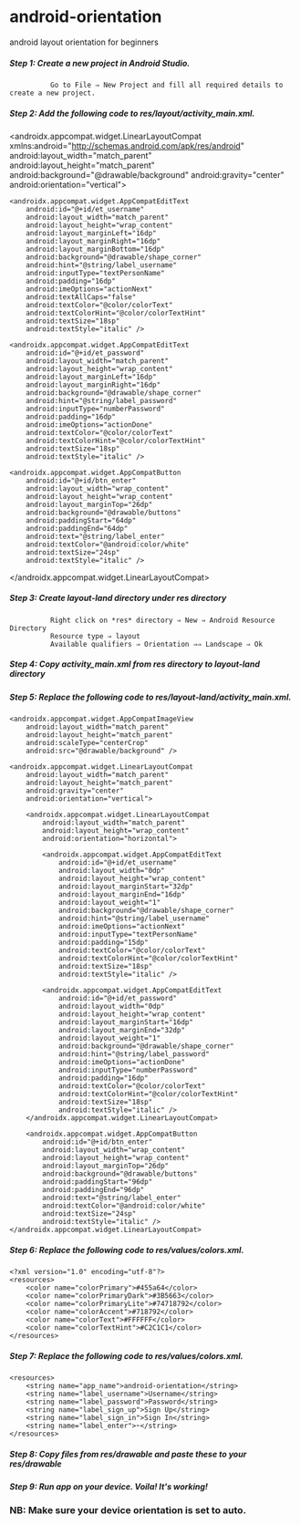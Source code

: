 # android-orientation
android layout orientation for beginners

##### Step 1: Create a new project in Android Studio.
              Go to File ⇒ New Project and fill all required details to create a new project.
              
              
##### Step 2: Add the following code to res/layout/activity_main.xml.

<?xml version="1.0" encoding="utf-8"?>
<androidx.appcompat.widget.LinearLayoutCompat xmlns:android="http://schemas.android.com/apk/res/android"
    android:layout_width="match_parent"
    android:layout_height="match_parent"
    android:background="@drawable/background"
    android:gravity="center"
    android:orientation="vertical">

    <androidx.appcompat.widget.AppCompatEditText
        android:id="@+id/et_username"
        android:layout_width="match_parent"
        android:layout_height="wrap_content"
        android:layout_marginLeft="16dp"
        android:layout_marginRight="16dp"
        android:layout_marginBottom="16dp"
        android:background="@drawable/shape_corner"
        android:hint="@string/label_username"
        android:inputType="textPersonName"
        android:padding="16dp"
        android:imeOptions="actionNext"
        android:textAllCaps="false"
        android:textColor="@color/colorText"
        android:textColorHint="@color/colorTextHint"
        android:textSize="18sp"
        android:textStyle="italic" />

    <androidx.appcompat.widget.AppCompatEditText
        android:id="@+id/et_password"
        android:layout_width="match_parent"
        android:layout_height="wrap_content"
        android:layout_marginLeft="16dp"
        android:layout_marginRight="16dp"
        android:background="@drawable/shape_corner"
        android:hint="@string/label_password"
        android:inputType="numberPassword"
        android:padding="16dp"
        android:imeOptions="actionDone"
        android:textColor="@color/colorText"
        android:textColorHint="@color/colorTextHint"
        android:textSize="18sp"
        android:textStyle="italic" />

    <androidx.appcompat.widget.AppCompatButton
        android:id="@+id/btn_enter"
        android:layout_width="wrap_content"
        android:layout_height="wrap_content"
        android:layout_marginTop="26dp"
        android:background="@drawable/buttons"
        android:paddingStart="64dp"
        android:paddingEnd="64dp"
        android:text="@string/label_enter"
        android:textColor="@android:color/white"
        android:textSize="24sp"
        android:textStyle="italic" />

</androidx.appcompat.widget.LinearLayoutCompat>


##### Step 3: Create *layout-land* directory under *res* directory
              Right click on *res* directory ⇒ New ⇒ Android Resource Directory
              Resource type ⇒ layout
              Available qualifiers ⇒ Orientation ⇒⇒ Landscape ⇒ Ok
              
              
##### Step 4: Copy *activity_main.xml* from *res* directory to *layout-land* directory
              
              
##### Step 5: Replace the following code to res/layout-land/activity_main.xml.

<?xml version="1.0" encoding="utf-8"?>
<RelativeLayout xmlns:android="http://schemas.android.com/apk/res/android"
    android:layout_width="match_parent"
    android:layout_height="match_parent"
    android:gravity="center"
    android:orientation="vertical">

    <androidx.appcompat.widget.AppCompatImageView
        android:layout_width="match_parent"
        android:layout_height="match_parent"
        android:scaleType="centerCrop"
        android:src="@drawable/background" />

    <androidx.appcompat.widget.LinearLayoutCompat
        android:layout_width="match_parent"
        android:layout_height="match_parent"
        android:gravity="center"
        android:orientation="vertical">

        <androidx.appcompat.widget.LinearLayoutCompat
            android:layout_width="match_parent"
            android:layout_height="wrap_content"
            android:orientation="horizontal">

            <androidx.appcompat.widget.AppCompatEditText
                android:id="@+id/et_username"
                android:layout_width="0dp"
                android:layout_height="wrap_content"
                android:layout_marginStart="32dp"
                android:layout_marginEnd="16dp"
                android:layout_weight="1"
                android:background="@drawable/shape_corner"
                android:hint="@string/label_username"
                android:imeOptions="actionNext"
                android:inputType="textPersonName"
                android:padding="15dp"
                android:textColor="@color/colorText"
                android:textColorHint="@color/colorTextHint"
                android:textSize="18sp"
                android:textStyle="italic" />

            <androidx.appcompat.widget.AppCompatEditText
                android:id="@+id/et_password"
                android:layout_width="0dp"
                android:layout_height="wrap_content"
                android:layout_marginStart="16dp"
                android:layout_marginEnd="32dp"
                android:layout_weight="1"
                android:background="@drawable/shape_corner"
                android:hint="@string/label_password"
                android:imeOptions="actionDone"
                android:inputType="numberPassword"
                android:padding="16dp"
                android:textColor="@color/colorText"
                android:textColorHint="@color/colorTextHint"
                android:textSize="18sp"
                android:textStyle="italic" />
        </androidx.appcompat.widget.LinearLayoutCompat>

        <androidx.appcompat.widget.AppCompatButton
            android:id="@+id/btn_enter"
            android:layout_width="wrap_content"
            android:layout_height="wrap_content"
            android:layout_marginTop="26dp"
            android:background="@drawable/buttons"
            android:paddingStart="96dp"
            android:paddingEnd="96dp"
            android:text="@string/label_enter"
            android:textColor="@android:color/white"
            android:textSize="24sp"
            android:textStyle="italic" />
    </androidx.appcompat.widget.LinearLayoutCompat>
</RelativeLayout>


##### Step 6: Replace the following code to res/values/colors.xml.

```
<?xml version="1.0" encoding="utf-8"?>
<resources>
    <color name="colorPrimary">#455a64</color>
    <color name="colorPrimaryDark">#3B5663</color>
    <color name="colorPrimaryLite">#74718792</color>
    <color name="colorAccent">#718792</color>
    <color name="colorText">#FFFFFF</color>
    <color name="colorTextHint">#C2C1C1</color>
</resources>
```



##### Step 7: Replace the following code to res/values/colors.xml.

```
<resources>
    <string name="app_name">android-orientation</string>
    <string name="label_username">Username</string>
    <string name="label_password">Password</string>
    <string name="label_sign_up">Sign Up</string>
    <string name="label_sign_in">Sign In</string>
    <string name="label_enter">➣</string>
</resources>
```


##### Step 8: Copy files from res/drawable and paste these to your res/drawable

##### Step 9: Run app on your device. Voila! It's working!

### NB: Make sure your device orientation is set to auto.
